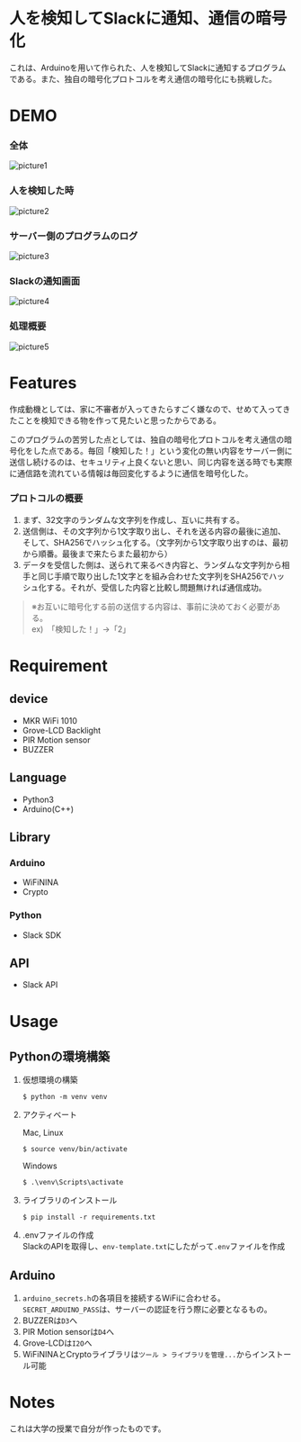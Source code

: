 # 人を検知してSlackに通知、通信の暗号化
これは、Arduinoを用いて作られた、人を検知してSlackに通知するプログラムである。また、独自の暗号化プロトコルを考え通信の暗号化にも挑戦した。

# DEMO
### 全体
![picture1](md_imgs/img-01.jpg)
### 人を検知した時
![picture2](md_imgs/img-02.jpg)
### サーバー側のプログラムのログ
![picture3](md_imgs/img-03.jpg)
### Slackの通知画面
![picture4](md_imgs/img-04.jpg)
### 処理概要
![picture5](md_imgs/img-05.jpg)

# Features
作成動機としては、家に不審者が入ってきたらすごく嫌なので、せめて入ってきたことを検知できる物を作って見たいと思ったからである。

このプログラムの苦労した点としては、独自の暗号化プロトコルを考え通信の暗号化をした点である。毎回「検知した！」という変化の無い内容をサーバー側に送信し続けるのは、セキュリティ上良くないと思い、同じ内容を送る時でも実際に通信路を流れている情報は毎回変化するように通信を暗号化した。
### プロトコルの概要
1. まず、32文字のランダムな文字列を作成し、互いに共有する。
2. 送信側は、その文字列から1文字取り出し、それを送る内容の最後に追加、そして、SHA256でハッシュ化する。（文字列から1文字取り出すのは、最初から順番。最後まで来たらまた最初から）
3. データを受信した側は、送られて来るべき内容と、ランダムな文字列から相手と同じ手順で取り出した1文字とを組み合わせた文字列をSHA256でハッシュ化する。それが、受信した内容と比較し問題無ければ通信成功。

> ※お互いに暗号化する前の送信する内容は、事前に決めておく必要がある。<br>
> ex)　「検知した！」→「2」

# Requirement
## device
- MKR WiFi 1010
- Grove-LCD Backlight
- PIR Motion sensor
- BUZZER

## Language
- Python3
- Arduino(C++)

## Library
### Arduino
- WiFiNINA
- Crypto

### Python
- Slack SDK

## API
- Slack API

# Usage
## Pythonの環境構築
1. 仮想環境の構築
    ```
    $ python -m venv venv
    ```
2. アクティベート

    Mac, Linux
    ```
    $ source venv/bin/activate
    ```
    Windows
    ```
    $ .\venv\Scripts\activate
    ```
3. ライブラリのインストール
    ```
    $ pip install -r requirements.txt
    ```
4. .envファイルの作成<br>SlackのAPIを取得し、`env-template.txt`にしたがって`.env`ファイルを作成

## Arduino
1. `arduino_secrets.h`の各項目を接続するWiFiに合わせる。<br>`SECRET_ARDUINO_PASS`は、サーバーの認証を行う際に必要となるもの。
2. BUZZERは`D3`へ
3. PIR Motion sensorは`D4`へ
4. Grove-LCDは`I2O`へ
5. WiFiNINAとCryptoライブラリは`ツール > ライブラリを管理...`からインストール可能

# Notes
これは大学の授業で自分が作ったものです。